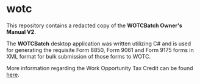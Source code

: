 # wotc

This repository contains a redacted copy of the **WOTCBatch Owner's Manual V2**.


The **WOTCBatch** desktop application was written utilizing C# and is used for generating the requisite Form 8850, Form 9061 and Form 9175 forms in XML format for bulk submission of those forms to WOTC.

More information regarding the Work Opportunity Tax Credit can be found [here](https://www.irs.gov/businesses/small-businesses-self-employed/work-opportunity-tax-credit).
